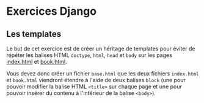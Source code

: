 # Exercices Django

## Les templates

Le but de cet exercice est de créer un héritage de templates pour éviter de répéter les balises HTML `doctype`, `html`, `head` et `body` sur les pages [index.html](src/store/templates/store/index.html) et [book.html](src/store/templates/store/book.html).

Vous devez donc créer un fichier `base.html` que les deux fichiers `index.html` et `book.html` viendront étendre à l'aide de deux balises `block` (une pour pouvoir modifier la balise HTML `<title>` sur chaque page et une pour pouvoir insérer du contenu à l'intérieur de la balise `<body>`).